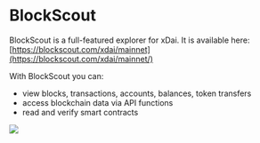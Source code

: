 # BlockScout

BlockScout is a full-featured explorer for xDai. It is available here: [https://blockscout.com/xdai/mainnet](https://blockscout.com/xdai/mainnet/)

With BlockScout you can:

* view blocks, transactions, accounts, balances, token transfers
* access blockchain data via API functions
* read and verify smart contracts

![](../../.gitbook/assets/blockscout%20%281%29.png)



